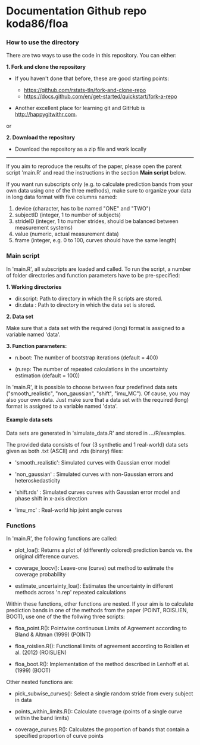 # Documentation Github repo koda86/floa

### How to use the directory

There are two ways to use the code in this repository. You can either:

**1. Fork and clone the repository**

- If you haven't done that before, these are good starting points:
  - https://github.com/rstats-tln/fork-and-clone-repo
  - https://docs.github.com/en/get-started/quickstart/fork-a-repo

- Another excellent place for learning git and GitHub is http://happygitwithr.com.

or

**2. Download the repository**

- Download the repository as a zip file and work locally

---

If you aim to reproduce the results of the paper, please open the parent script 'main.R' and read the instructions in the section **Main script** below.

If you want run subscripts only (e.g. to calculate prediction bands from your own data using one of the three methods), make sure to organize your data in long data format with five columns named:

1. device (character, has to be named "ONE" and "TWO")
2. subjectID (integer, 1 to number of subjects)
3. strideID (integer, 1 to number strides, should be balanced between measurement systems)
4. value (numeric, actual measurement data)
5. frame (integer, e.g. 0 to 100, curves should have the same length)

### Main script

In 'main.R', all subscripts are loaded and called. To run the script, a number of folder directories and function parameters have to be pre-specified:

**1. Working directories**

- dir.script: Path to directory in which the R scripts are stored.
- dir.data : Path to directory in which the data set is stored.

**2. Data set**

Make sure that a data set with the required (long) format is assigned to a variable named 'data'.

**3. Function parameters:**

- n.boot: The number of bootstrap iterations (default = 400)

- (n.rep: The number of repeated calculations in the uncertainty estimation (default = 100))

In 'main.R', it is possible to choose between four predefined data sets ("smooth_realistic", "non_gaussian", "shift", "imu_MC"). Of cause, you may also your own data. Just make sure that a data set with the required (long) format is assigned to a variable named 'data'.

#### Example data sets

Data sets are generated in 'simulate_data.R' and stored in .../R/examples.

The provided data consists of four (3 synthetic and 1 real-world) data sets given as both .txt (ASCII) and .rds (binary) files:

- 'smooth_realistic': Simulated curves with Gaussian error model

- 'non_gaussian'    : Simulated curves with non-Gaussian errors and heteroskedasticity

- 'shift.rds'       : Simulated curves curves with Gaussian error model and phase shift in x-axis direction

- 'imu_mc'          : Real-world hip joint angle curves


### Functions

In 'main.R', the following functions are called:

- plot_loa(): Returns a plot of (differently colored) prediction bands vs. the original difference curves.

- coverage_loocv(): Leave-one (curve) out method to estimate the coverage probability

- estimate_uncertainty_loa(): Estimates the uncertainty in different methods across 'n.rep' repeated calculations

Within these functions, other functions are nested. If your aim is to calculate prediction bands in one of the methods from the paper (POINT, ROISLIEN, BOOT), use one of the the follwing three scripts: 

- floa_point.R(): Pointwise continuous Limits of Agreement according to Bland & Altman (1999) (POINT)

- floa_roislien.R(): Functional limits of agreement according to Roislien et al. (2012) (ROISLIEN)

- floa_boot.R(): Implementation of the method described in Lenhoff et al. (1999) (BOOT)

Other nested functions are:

- pick_subwise_curves(): Select a single random stride from every subject in data

- points_within_limits.R(): Calculate coverage (points of a single curve within the band limits)

- coverage_curves.R(): Calculates the proportion of bands that contain a specified proportion of curve points


<!---
### Flowchart

```{=html}
<div id="htmlwidget-f84af788624b61ab0729" style="width:672px;height:480px;" class="grViz html-widget"></div>
<script type="application/json" data-for="htmlwidget-f84af788624b61ab0729">{"x":{"diagram":"digraph flowchart {\n\n      # node definitions with substituted label text\n      node [fontname = Helvetica, shape = rectangle]\n      \n      tab1 [label = \"Time normalize curves of IMU - MC\"]\n      tab2 [label = \"Create difference curves IMU - MC\"]\n      tab3 [label = \"Convert difference curves to function data objects using Fourier series\"]\n      tab4 [label = \"floa_rcb \"]\n      tab5 [label = \"FLOAboot_2SD \"]\n      tab6 [label = \"floa_point\"]\n      tab7 [label = \"First stage:\n draw_clusters\n All strides from 11 subjects (randomly permuted)\n are drawn with replacement\"]\n      tab8 [label = \"Functional mean for each cluster\"]\n      tab9 [label = \"Second stage:\n Repeat the first stage 1000 times\"]\n      tab10 [label = \"Quantile\"]\n\n      # edge definitions with the node IDs\n      tab1 -> tab2\n      tab2 -> tab3\n      tab3 -> tab4\n      tab3 -> tab5\n      tab3 -> tab6\n      tab4 -> tab7\n      tab7 -> tab8\n      tab8 -> tab9\n      tab9 -> tab10\n      }","config":{"engine":"dot","options":null}},"evals":[],"jsHooks":[]}</script>
```
--->

